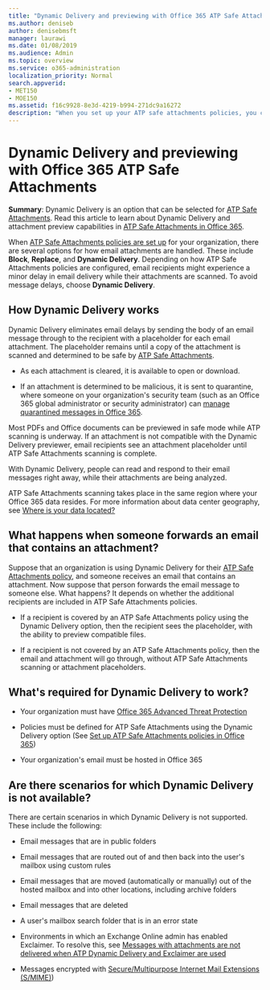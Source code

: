 ```yaml
---
title: "Dynamic Delivery and previewing with Office 365 ATP Safe Attachments"
ms.author: deniseb
author: denisebmsft
manager: laurawi
ms.date: 01/08/2019
ms.audience: Admin
ms.topic: overview
ms.service: o365-administration
localization_priority: Normal
search.appverid:
- MET150
- MOE150
ms.assetid: f16c9928-8e3d-4219-b994-271dc9a16272
description: "When you set up your ATP safe attachments policies, you choose Dynamic Delivery to avoid message delays and enable people to preview attachments that are being scanned."
---
```


# Dynamic Delivery and previewing with Office 365 ATP Safe Attachments

**Summary**: Dynamic Delivery is an option that can be selected for [ATP Safe Attachments](atp-safe-attachments.md). Read this article to learn about Dynamic Delivery and attachment preview capabilities in [ATP Safe Attachments in Office 365](atp-safe-attachments.md).

When [ATP Safe Attachments policies are set up](set-up-atp-safe-attachments-policies.md) for your organization, there are several options for how email attachments are handled. These include **Block**, **Replace**, and **Dynamic Delivery**. Depending on how ATP Safe Attachments policies are configured, email recipients might experience a minor delay in email delivery while their attachments are scanned. To avoid message delays, choose **Dynamic Delivery**.
  
## How Dynamic Delivery works
  
Dynamic Delivery eliminates email delays by sending the body of an email message through to the recipient with a placeholder for each email attachment. The placeholder remains until a copy of the attachment is scanned and determined to be safe by [ATP Safe Attachments](atp-safe-attachments.md). 

- As each attachment is cleared, it is available to open or download. 

- If an attachment is determined to be malicious, it is sent to quarantine, where someone on your organization's security team (such as an Office 365 global administrator or security administrator) can [manage quarantined messages in Office 365](manage-quarantined-messages-and-files.md).

Most PDFs and Office documents can be previewed in safe mode while ATP scanning is underway. If an attachment is not compatible with the Dynamic Delivery previewer, email recipients see an attachment placeholder until ATP Safe Attachments scanning is complete.

With Dynamic Delivery, people can read and respond to their email messages right away, while their attachments are being analyzed. 

ATP Safe Attachments scanning takes place in the same region where your Office 365 data resides. For more information about data center geography, see [Where is your data located?](https://products.office.com/where-is-your-data-located?geo=All) 
  
## What happens when someone forwards an email that contains an attachment?

Suppose that an organization is using Dynamic Delivery for their [ATP Safe Attachments policy](set-up-atp-safe-attachments-policies.md), and someone receives an email that contains an attachment. Now suppose that person forwards the email message to someone else. What happens? It depends on whether the additional recipients are included in ATP Safe Attachments policies.
  
- If a recipient is covered by an ATP Safe Attachments policy using the Dynamic Delivery option, then the recipient sees the placeholder, with the ability to preview compatible files.
    
- If a recipient is not covered by an ATP Safe Attachments policy, then the email and attachment will go through, without ATP Safe Attachments scanning or attachment placeholders.
    
## What's required for Dynamic Delivery to work?

- Your organization must have [Office 365 Advanced Threat Protection](office-365-atp.md)
    
- Policies must be defined for ATP Safe Attachments using the Dynamic Delivery option (See [Set up ATP Safe Attachments policies in Office 365](set-up-atp-safe-attachments-policies.md))
    
- Your organization's email must be hosted in Office 365
    
## Are there scenarios for which Dynamic Delivery is not available?

There are certain scenarios in which Dynamic Delivery is not supported. These include the following:
  
- Email messages that are in public folders
    
- Email messages that are routed out of and then back into the user's mailbox using custom rules
    
- Email messages that are moved (automatically or manually) out of the hosted mailbox and into other locations, including archive folders
    
- Email messages that are deleted
    
- A user's mailbox search folder that is in an error state
    
- Environments in which an Exchange Online admin has enabled Exclaimer. To resolve this, see [Messages with attachments are not delivered when ATP Dynamic Delivery and Exclaimer are used](https://support.microsoft.com/help/4014438/messages-with-attachments-are-not-delivered-when-atp-dynamic-delivery)

- Messages encrypted with [Secure/Multipurpose Internet Mail Extensions (S/MIME)](s-mime-for-message-signing-and-encryption.md))
    
